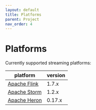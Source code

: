 ```yaml
---
layout: default
title: Platforms
parent: Project
nav_order: 4
---
```


# Platforms

Currently supported streaming platforms:

| platform | version |
|------|----|
| [Apache Flink](https://flink.apache.org/) | 1.7.x |
| [Apache Storm](https://storm.apache.org/) | 1.2.x |
| [Apache Heron](https://apache.github.io/incubator-heron/) | 0.17.x | 
